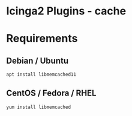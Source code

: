 # Icinga2 Plugins - cache

# Requirements

## Debian / Ubuntu

```bash
apt install libmemcached11
```

## CentOS / Fedora / RHEL

```bash
yum install libmemcached
```
